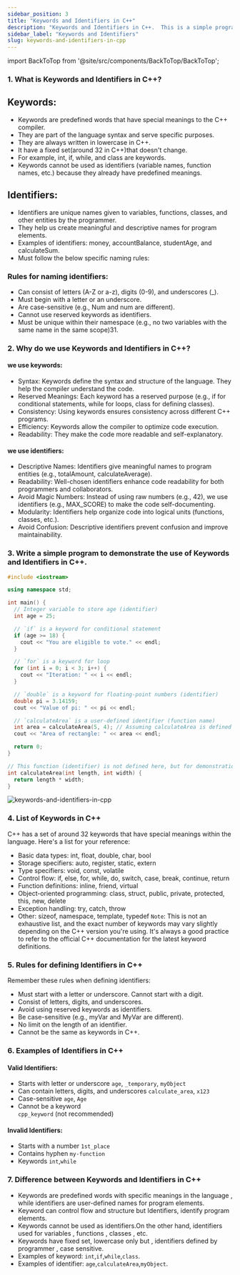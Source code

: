 ```yaml
---
sidebar_position: 3
title: "Keywords and Identifiers in C++"
description: "Keywords and Identifiers in C++.  This is a simple program to demonstrate the use of keywords and identifiers in C Plus Plus."
sidebar_label: "Keywords and Identifiers"
slug: keywords-and-identifiers-in-cpp
---
```


import BackToTop from '@site/src/components/BackToTop/BackToTop';

### 1. What is Keywords and Identifiers in C++?

## Keywords:
- Keywords are predefined words that have special meanings to the C++ compiler.
- They are part of the language syntax and serve specific purposes.
- They are always written in lowercase in   C++.
- It have a fixed set(around 32 in C++)that doesn't change.
- For example, int, if, while, and class are keywords.
- Keywords cannot be used as identifiers (variable names, function names, etc.) because they already have predefined meanings.
## Identifiers:
- Identifiers are unique names given to variables, functions, classes, and other entities by the programmer.
- They help us create meaningful and descriptive names for program elements.
- Examples of identifiers: money, accountBalance, studentAge, and calculateSum.
- Must follow the below specific naming rules:

### Rules for naming identifiers:
- Can consist of letters (A-Z or a-z), digits (0-9), and underscores (_).
- Must begin with a letter or an underscore.
- Are case-sensitive (e.g., Num and num are different).
- Cannot use reserved keywords as identifiers.
- Must be unique within their namespace (e.g., no two variables with the same name in the same scope)31.
### 2. Why do we use Keywords and Identifiers in C++?
#### we use keywords:
- Syntax: Keywords define the syntax and structure of the language. They help the compiler understand the code.
- Reserved Meanings: Each keyword has a reserved purpose (e.g., if for conditional statements, while for loops, class for defining classes).
- Consistency: Using keywords ensures consistency across different C++ programs.
- Efficiency: Keywords allow the compiler to optimize code execution.
- Readability: They make the code more readable and self-explanatory.
#### we use identifiers:
- Descriptive Names: Identifiers give meaningful names to program entities (e.g., totalAmount, calculateAverage).
- Readability: Well-chosen identifiers enhance code readability for both programmers and collaborators.
- Avoid Magic Numbers: Instead of using raw numbers (e.g., 42), we use identifiers (e.g., MAX_SCORE) to make the code self-documenting.
- Modularity: Identifiers help organize code into logical units (functions, classes, etc.).
- Avoid Confusion: Descriptive identifiers prevent confusion and improve maintainability.
### 3. Write a simple program to demonstrate the use of Keywords and Identifiers in C++.
```cpp
#include <iostream>

using namespace std;

int main() {
  // Integer variable to store age (identifier)
  int age = 25;

  // `if` is a keyword for conditional statement
  if (age >= 18) {
    cout << "You are eligible to vote." << endl;
  }

  // `for` is a keyword for loop
  for (int i = 0; i < 3; i++) {
    cout << "Iteration: " << i << endl;
  }

  // `double` is a keyword for floating-point numbers (identifier)
  double pi = 3.14159;
  cout << "Value of pi: " << pi << endl;

  // `calculateArea` is a user-defined identifier (function name)
  int area = calculateArea(5, 4); // Assuming calculateArea is defined elsewhere
  cout << "Area of rectangle: " << area << endl;

  return 0;
}

// This function (identifier) is not defined here, but for demonstration purposes
int calculateArea(int length, int width) {
  return length * width;
}
```
![keywords-and-identifiers-in-cpp](../../static/img/day-02/keywords-in-cpp.png)
### 4. List of Keywords in C++
C++ has a set of around 32 keywords that have special meanings within the language. Here's a list for your reference:
- Basic data types: int, float, double, char, bool
- Storage specifiers: auto, register, static, extern
- Type specifiers: void, const, volatile
- Control flow: if, else, for, while, do, switch, case, break, continue, return
- Function definitions: inline, friend, virtual
- Object-oriented programming: class, struct, public, private, protected, this, new, delete
- Exception handling: try, catch, throw
- Other: sizeof, namespace, template, typedef
``Note``: This is not an exhaustive list, and the exact number of keywords may vary slightly depending on the C++ version you're using. It's always a good practice to refer to the official C++ documentation for the latest keyword definitions.
### 5. Rules for defining Identifiers in C++
Remember these rules when defining identifiers:
- Must start with a letter or underscore. Cannot start with a digit.
- Consist of letters, digits, and underscores.
- Avoid using reserved keywords as identifiers.
- Be case-sensitive (e.g., myVar and MyVar are different).
- No limit on the length of an identifier.
- Cannot be the same as keywords in C++.
### 6. Examples of Identifiers in C++
#### Valid Identifiers: 
 - Starts with letter or underscore
  `age`, `_temporary`, `myObject`
 - Can contain letters, digits, and underscores
  `calculate_area`, `x123`
 - Case-sensitive
    `age`, `Age`
 - Cannot be a keyword	
    `cpp_keyword` (not recommended)
#### Invalid Identifiers: 
-  Starts with a number
    `1st_place` 
-  Contains hyphen
    `my-function`
-  Keywords
   `int`,`while`
### 7. Difference between Keywords and Identifiers in C++
- Keywords are predefined words with specific meanings in the language , while identifiers are user-defined names for program elements.
- Keyword can control flow and structure but Identifiers, identify program elements.
- Keywords cannot be used as identifiers.On the other hand, identifiers used for variables , functions , classes , etc.
- Keywords have fixed set, lowercase only but , identifiers defined by programmer , case sensitive.
- Examples of keyword: `int`,`if`,`while`,`class`.
- Examples of identifier: `age`,`calculateArea`,`myObject`.

<BackToTop />